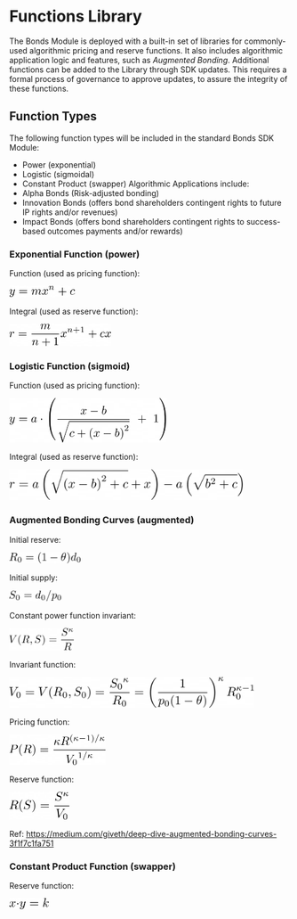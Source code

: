 # Functions Library
The Bonds Module is deployed with a built-in set of libraries for commonly-used algorithmic pricing and reserve functions. It also includes algorithmic application logic and features, such as *Augmented Bonding*. Additional functions can be added to the Library through SDK updates. This requires a formal process of governance to approve updates, to assure the integrity of these functions.

## Function Types
The following function types will be included in the standard Bonds SDK Module:
* Power (exponential)
* Logistic (sigmoidal)
* Constant Product (swapper)
Algorithmic Applications include:
* Alpha Bonds (Risk-adjusted bonding)
* Innovation Bonds (offers bond shareholders contingent rights to future IP rights and/or revenues)
* Impact Bonds (offers bond shareholders contingent rights to success-based outcomes payments and/or rewards)

### Exponential Function (power)

Function (used as pricing function):

<img alt="drawing" src="./img/power1.png" height="20"/>

Integral (used as reserve function):

<img alt="drawing" src="./img/power2.png" height="40"/>

### Logistic Function (sigmoid)

Function (used as pricing function):

<img alt="drawing" src="./img/sigmoid1.png" height="80"/>

Integral (used as reserve function):

<img alt="drawing" src="./img/sigmoid2.png" height="55"/>

### Augmented Bonding Curves (augmented)

Initial reserve:

<img alt="drawing" src="./img/augmented1.png" height="20"/>

Initial supply:

<img alt="drawing" src="./img/augmented2.png" height="20"/>

Constant power function invariant:

<img alt="drawing" src="./img/augmented3.png" height="40"/>

Invariant function:

<img alt="drawing" src="./img/augmented4.png" height="55"/>

Pricing function:

<img alt="drawing" src="./img/augmented5.png" height="55"/>

Reserve function:

<img alt="drawing" src="./img/augmented6.png" height="50"/>

Ref: https://medium.com/giveth/deep-dive-augmented-bonding-curves-3f1f7c1fa751

### Constant Product Function (swapper)

Reserve function:

<img alt="drawing" src="./img/swapper.png" height="20"/>
